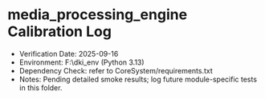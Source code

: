 # media_processing_engine Calibration Log

- Verification Date: 2025-09-16
- Environment: F:\dki_env (Python 3.13)
- Dependency Check: refer to CoreSystem/requirements.txt
- Notes: Pending detailed smoke results; log future module-specific tests in this folder.

